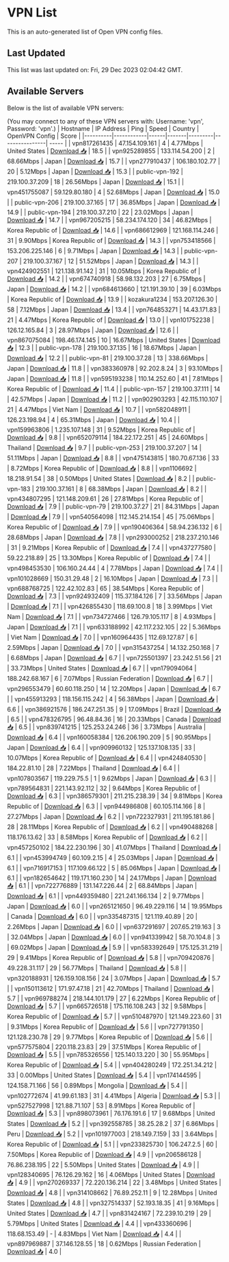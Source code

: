 # VPN List

This is an auto-generated list of Open VPN config files.

## Last Updated

This list was last updated on: Fri, 29 Dec 2023 02:04:42 GMT.

## Available Servers

Below is the list of available VPN servers:

(You may connect to any of these VPN servers with: Username: 'vpn', Password: 'vpn'.)
| Hostname | IP Address | Ping | Speed | Country | OpenVPN Config | Score |
|----------|------------|------|-------|---------|----------------| ----- |
| vpn817261435 | 47.154.109.161 | 4 | 4.77Mbps | United States | [Download 📥](./configs/server_0_US.ovpn) | 18.5 |
| vpn925289855 | 133.114.54.200 | 2 | 68.66Mbps | Japan | [Download 📥](./configs/server_1_JP.ovpn) | 15.7 |
| vpn277910437 | 106.180.102.77 | 20 | 5.12Mbps | Japan | [Download 📥](./configs/server_2_JP.ovpn) | 15.3 |
| public-vpn-192 | 219.100.37.209 | 18 | 26.56Mbps | Japan | [Download 📥](./configs/server_3_JP.ovpn) | 15.1 |
| vpn451755087 | 59.129.80.180 | 4 | 52.68Mbps | Japan | [Download 📥](./configs/server_4_JP.ovpn) | 15.0 |
| public-vpn-206 | 219.100.37.165 | 17 | 36.85Mbps | Japan | [Download 📥](./configs/server_5_JP.ovpn) | 14.9 |
| public-vpn-194 | 219.100.37.210 | 22 | 23.02Mbps | Japan | [Download 📥](./configs/server_6_JP.ovpn) | 14.7 |
| vpn967205215 | 58.234.174.120 | 34 | 46.82Mbps | Korea Republic of | [Download 📥](./configs/server_7_KR.ovpn) | 14.6 |
| vpn686612969 | 121.168.114.246 | 31 | 9.90Mbps | Korea Republic of | [Download 📥](./configs/server_8_KR.ovpn) | 14.3 |
| vpn753418566 | 153.206.225.146 | 6 | 9.71Mbps | Japan | [Download 📥](./configs/server_9_JP.ovpn) | 14.3 |
| public-vpn-207 | 219.100.37.167 | 12 | 51.52Mbps | Japan | [Download 📥](./configs/server_10_JP.ovpn) | 14.3 |
| vpn424902551 | 121.138.91.142 | 31 | 10.05Mbps | Korea Republic of | [Download 📥](./configs/server_11_KR.ovpn) | 14.2 |
| vpn674740918 | 58.98.132.203 | 27 | 6.75Mbps | Japan | [Download 📥](./configs/server_12_JP.ovpn) | 14.2 |
| vpn684613660 | 121.191.39.10 | 39 | 6.03Mbps | Korea Republic of | [Download 📥](./configs/server_13_KR.ovpn) | 13.9 |
| kozakura1234 | 153.207.126.30 | 58 | 7.12Mbps | Japan | [Download 📥](./configs/server_14_JP.ovpn) | 13.4 |
| vpn764853271 | 14.43.171.83 | 21 | 4.47Mbps | Korea Republic of | [Download 📥](./configs/server_15_KR.ovpn) | 13.0 |
| vpn101752238 | 126.12.165.84 | 3 | 28.97Mbps | Japan | [Download 📥](./configs/server_16_JP.ovpn) | 12.6 |
| vpn867075084 | 198.46.174.145 | 10 | 16.67Mbps | United States | [Download 📥](./configs/server_17_US.ovpn) | 12.3 |
| public-vpn-178 | 219.100.37.135 | 16 | 18.67Mbps | Japan | [Download 📥](./configs/server_18_JP.ovpn) | 12.2 |
| public-vpn-81 | 219.100.37.28 | 13 | 338.66Mbps | Japan | [Download 📥](./configs/server_19_JP.ovpn) | 11.8 |
| vpn383360978 | 92.202.8.24 | 3 | 93.10Mbps | Japan | [Download 📥](./configs/server_20_JP.ovpn) | 11.8 |
| vpn595193238 | 110.14.252.60 | 41 | 7.81Mbps | Korea Republic of | [Download 📥](./configs/server_21_KR.ovpn) | 11.4 |
| public-vpn-157 | 219.100.37.111 | 14 | 42.57Mbps | Japan | [Download 📥](./configs/server_22_JP.ovpn) | 11.2 |
| vpn902903293 | 42.115.110.107 | 21 | 4.47Mbps | Viet Nam | [Download 📥](./configs/server_23_VN.ovpn) | 10.7 |
| vpn582048911 | 126.23.198.94 | 4 | 65.31Mbps | Japan | [Download 📥](./configs/server_24_JP.ovpn) | 10.4 |
| vpn159963806 | 1.235.107.148 | 31 | 9.52Mbps | Korea Republic of | [Download 📥](./configs/server_25_KR.ovpn) | 9.8 |
| vpn652079114 | 184.22.172.251 | 45 | 24.60Mbps | Thailand | [Download 📥](./configs/server_26_TH.ovpn) | 9.7 |
| public-vpn-253 | 219.100.37.207 | 14 | 51.11Mbps | Japan | [Download 📥](./configs/server_27_JP.ovpn) | 8.8 |
| vpn475143815 | 180.70.67.136 | 33 | 8.72Mbps | Korea Republic of | [Download 📥](./configs/server_28_KR.ovpn) | 8.8 |
| vpn1106692 | 18.218.91.54 | 38 | 0.50Mbps | United States | [Download 📥](./configs/server_29_US.ovpn) | 8.2 |
| public-vpn-183 | 219.100.37.161 | 8 | 68.38Mbps | Japan | [Download 📥](./configs/server_30_JP.ovpn) | 8.2 |
| vpn434807295 | 121.148.209.61 | 26 | 27.81Mbps | Korea Republic of | [Download 📥](./configs/server_31_KR.ovpn) | 7.9 |
| public-vpn-79 | 219.100.37.27 | 21 | 84.31Mbps | Japan | [Download 📥](./configs/server_32_JP.ovpn) | 7.9 |
| vpn540564098 | 112.145.214.154 | 45 | 75.06Mbps | Korea Republic of | [Download 📥](./configs/server_33_KR.ovpn) | 7.9 |
| vpn190406364 | 58.94.236.132 | 6 | 28.68Mbps | Japan | [Download 📥](./configs/server_34_JP.ovpn) | 7.8 |
| vpn293000252 | 218.237.210.146 | 31 | 9.21Mbps | Korea Republic of | [Download 📥](./configs/server_35_KR.ovpn) | 7.4 |
| vpn437277580 | 59.22.218.89 | 25 | 13.30Mbps | Korea Republic of | [Download 📥](./configs/server_36_KR.ovpn) | 7.4 |
| vpn498453530 | 106.160.24.44 | 4 | 7.78Mbps | Japan | [Download 📥](./configs/server_37_JP.ovpn) | 7.4 |
| vpn101028669 | 150.31.29.48 | 2 | 16.10Mbps | Japan | [Download 📥](./configs/server_38_JP.ovpn) | 7.3 |
| vpn688768725 | 122.42.102.83 | 65 | 38.54Mbps | Korea Republic of | [Download 📥](./configs/server_39_KR.ovpn) | 7.3 |
| vpn924932409 | 115.37.184.126 | 7 | 33.56Mbps | Japan | [Download 📥](./configs/server_40_JP.ovpn) | 7.1 |
| vpn426855430 | 118.69.100.8 | 18 | 3.99Mbps | Viet Nam | [Download 📥](./configs/server_41_VN.ovpn) | 7.1 |
| vpn734727466 | 126.79.105.117 | 8 | 4.93Mbps | Japan | [Download 📥](./configs/server_42_JP.ovpn) | 7.1 |
| vpn633188992 | 42.117.232.105 | 22 | 5.36Mbps | Viet Nam | [Download 📥](./configs/server_43_VN.ovpn) | 7.0 |
| vpn160964435 | 112.69.127.87 | 6 | 2.59Mbps | Japan | [Download 📥](./configs/server_44_JP.ovpn) | 7.0 |
| vpn315437254 | 14.132.250.168 | 7 | 6.68Mbps | Japan | [Download 📥](./configs/server_45_JP.ovpn) | 6.7 |
| vpn725501397 | 23.242.51.56 | 21 | 33.73Mbps | United States | [Download 📥](./configs/server_46_US.ovpn) | 6.7 |
| vpn179094064 | 188.242.68.167 | 6 | 7.07Mbps | Russian Federation | [Download 📥](./configs/server_47_RU.ovpn) | 6.7 |
| vpn296553479 | 60.60.118.250 | 14 | 12.20Mbps | Japan | [Download 📥](./configs/server_48_JP.ovpn) | 6.7 |
| vpn455913293 | 118.156.115.242 | 4 | 56.38Mbps | Japan | [Download 📥](./configs/server_49_JP.ovpn) | 6.6 |
| vpn386921576 | 186.247.251.35 | 9 | 17.09Mbps | Brazil | [Download 📥](./configs/server_50_BR.ovpn) | 6.5 |
| vpn478326795 | 96.48.84.36 | 16 | 20.33Mbps | Canada | [Download 📥](./configs/server_51_CA.ovpn) | 6.5 |
| vpn839741215 | 125.253.24.246 | 36 | 3.73Mbps | Australia | [Download 📥](./configs/server_52_AU.ovpn) | 6.4 |
| vpn160058384 | 126.206.190.209 | 5 | 90.95Mbps | Japan | [Download 📥](./configs/server_53_JP.ovpn) | 6.4 |
| vpn909960132 | 125.137.108.135 | 33 | 10.07Mbps | Korea Republic of | [Download 📥](./configs/server_54_KR.ovpn) | 6.4 |
| vpn424840530 | 184.22.81.10 | 28 | 7.22Mbps | Thailand | [Download 📥](./configs/server_55_TH.ovpn) | 6.4 |
| vpn107803567 | 119.229.75.5 | 1 | 9.62Mbps | Japan | [Download 📥](./configs/server_56_JP.ovpn) | 6.3 |
| vpn789564831 | 221.143.92.112 | 32 | 9.64Mbps | Korea Republic of | [Download 📥](./configs/server_57_KR.ovpn) | 6.3 |
| vpn386579301 | 211.215.238.39 | 34 | 9.81Mbps | Korea Republic of | [Download 📥](./configs/server_58_KR.ovpn) | 6.3 |
| vpn944986808 | 60.105.114.166 | 8 | 27.27Mbps | Japan | [Download 📥](./configs/server_59_JP.ovpn) | 6.2 |
| vpn722327931 | 211.195.181.86 | 28 | 28.11Mbps | Korea Republic of | [Download 📥](./configs/server_60_KR.ovpn) | 6.2 |
| vpn490488268 | 118.176.13.62 | 33 | 8.58Mbps | Korea Republic of | [Download 📥](./configs/server_61_KR.ovpn) | 6.2 |
| vpn457250102 | 184.22.230.196 | 30 | 41.07Mbps | Thailand | [Download 📥](./configs/server_62_TH.ovpn) | 6.1 |
| vpn453994749 | 60.109.2.15 | 4 | 25.03Mbps | Japan | [Download 📥](./configs/server_63_JP.ovpn) | 6.1 |
| vpn716917153 | 117.109.66.122 | 5 | 85.06Mbps | Japan | [Download 📥](./configs/server_64_JP.ovpn) | 6.1 |
| vpn182654642 | 119.171.160.230 | 14 | 24.17Mbps | Japan | [Download 📥](./configs/server_65_JP.ovpn) | 6.1 |
| vpn722776889 | 131.147.226.44 | 2 | 68.84Mbps | Japan | [Download 📥](./configs/server_66_JP.ovpn) | 6.1 |
| vpn449359480 | 221.241.166.134 | 2 | 9.77Mbps | Japan | [Download 📥](./configs/server_67_JP.ovpn) | 6.0 |
| vpn265121650 | 96.49.229.116 | 14 | 19.95Mbps | Canada | [Download 📥](./configs/server_68_CA.ovpn) | 6.0 |
| vpn335487315 | 121.119.40.89 | 20 | 2.26Mbps | Japan | [Download 📥](./configs/server_69_JP.ovpn) | 6.0 |
| vpn637291697 | 207.65.219.163 | 3 | 32.04Mbps | Japan | [Download 📥](./configs/server_70_JP.ovpn) | 6.0 |
| vpn941339942 | 58.70.104.8 | 3 | 69.02Mbps | Japan | [Download 📥](./configs/server_71_JP.ovpn) | 5.9 |
| vpn583392649 | 175.125.31.219 | 29 | 9.41Mbps | Korea Republic of | [Download 📥](./configs/server_72_KR.ovpn) | 5.8 |
| vpn709420876 | 49.228.31.117 | 29 | 56.77Mbps | Thailand | [Download 📥](./configs/server_73_TH.ovpn) | 5.8 |
| vpn320188931 | 126.159.108.156 | 24 | 3.07Mbps | Japan | [Download 📥](./configs/server_74_JP.ovpn) | 5.7 |
| vpn150113612 | 171.97.47.18 | 21 | 42.70Mbps | Thailand | [Download 📥](./configs/server_75_TH.ovpn) | 5.7 |
| vpn969788274 | 218.144.101.179 | 27 | 6.22Mbps | Korea Republic of | [Download 📥](./configs/server_76_KR.ovpn) | 5.7 |
| vpn665726518 | 175.116.108.243 | 32 | 9.58Mbps | Korea Republic of | [Download 📥](./configs/server_77_KR.ovpn) | 5.7 |
| vpn510487970 | 121.149.223.60 | 31 | 9.31Mbps | Korea Republic of | [Download 📥](./configs/server_78_KR.ovpn) | 5.6 |
| vpn727791350 | 121.128.230.78 | 29 | 9.77Mbps | Korea Republic of | [Download 📥](./configs/server_79_KR.ovpn) | 5.6 |
| vpn577575804 | 220.118.23.83 | 29 | 37.51Mbps | Korea Republic of | [Download 📥](./configs/server_80_KR.ovpn) | 5.5 |
| vpn785326556 | 125.140.13.220 | 30 | 55.95Mbps | Korea Republic of | [Download 📥](./configs/server_81_KR.ovpn) | 5.4 |
| vpn404280249 | 172.251.34.212 | 33 | 0.00Mbps | United States | [Download 📥](./configs/server_82_US.ovpn) | 5.4 |
| vpn174144595 | 124.158.71.166 | 56 | 0.89Mbps | Mongolia | [Download 📥](./configs/server_83_MN.ovpn) | 5.4 |
| vpn102772674 | 41.99.61.183 | 31 | 4.41Mbps | Algeria | [Download 📥](./configs/server_84_DZ.ovpn) | 5.3 |
| vpn527527998 | 121.88.71.107 | 53 | 8.91Mbps | Korea Republic of | [Download 📥](./configs/server_85_KR.ovpn) | 5.3 |
| vpn898073961 | 76.176.191.6 | 17 | 9.68Mbps | United States | [Download 📥](./configs/server_86_US.ovpn) | 5.2 |
| vpn392558785 | 38.25.28.2 | 37 | 6.86Mbps | Peru | [Download 📥](./configs/server_87_PE.ovpn) | 5.2 |
| vpn101977003 | 218.149.7.159 | 33 | 3.64Mbps | Korea Republic of | [Download 📥](./configs/server_88_KR.ovpn) | 5.1 |
| vpn233825730 | 106.247.2.5 | 60 | 7.50Mbps | Korea Republic of | [Download 📥](./configs/server_89_KR.ovpn) | 4.9 |
| vpn206586128 | 76.86.238.195 | 22 | 5.50Mbps | United States | [Download 📥](./configs/server_90_US.ovpn) | 4.9 |
| vpn128340695 | 76.126.29.162 | 16 | 4.06Mbps | United States | [Download 📥](./configs/server_91_US.ovpn) | 4.9 |
| vpn270269337 | 72.220.136.214 | 22 | 3.48Mbps | United States | [Download 📥](./configs/server_92_US.ovpn) | 4.8 |
| vpn314108662 | 76.89.252.11 | 9 | 12.28Mbps | United States | [Download 📥](./configs/server_93_US.ovpn) | 4.8 |
| vpn327514337 | 52.193.18.35 | 41 | 9.16Mbps | United States | [Download 📥](./configs/server_94_US.ovpn) | 4.7 |
| vpn831424167 | 72.239.10.219 | 29 | 5.79Mbps | United States | [Download 📥](./configs/server_95_US.ovpn) | 4.4 |
| vpn433360696 | 118.68.153.49 | - | 4.83Mbps | Viet Nam | [Download 📥](./configs/server_96_VN.ovpn) | 4.4 |
| vpn897969887 | 37.146.128.55 | 18 | 0.62Mbps | Russian Federation | [Download 📥](./configs/server_97_RU.ovpn) | 4.0 |
